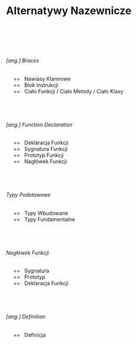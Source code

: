# Alternatywy Nazewnicze

<br/>

&nbsp;
------------- 
###### [ang.] Braces
&nbsp;&nbsp;&nbsp;&nbsp; == &nbsp; Nawiasy Klamrowe \
&nbsp;&nbsp;&nbsp;&nbsp; == &nbsp; Blok instrukcji \
&nbsp;&nbsp;&nbsp;&nbsp; == &nbsp; Ciało Funkcji / Ciało Metody / Ciało Klasy


&nbsp;
------------- 
###### [ang.] Function Declaration
&nbsp;&nbsp;&nbsp;&nbsp; == &nbsp; Deklaracja Funkcji \
&nbsp;&nbsp;&nbsp;&nbsp; == &nbsp; Sygnatura Funkcji \
&nbsp;&nbsp;&nbsp;&nbsp; == &nbsp; Prototyp Funkcji \
&nbsp;&nbsp;&nbsp;&nbsp; == &nbsp; Nagłówek Funkcji 


&nbsp;
------------- 
###### Typy Podstawowe
&nbsp;&nbsp;&nbsp;&nbsp; == &nbsp; Typy Wbudowane \
&nbsp;&nbsp;&nbsp;&nbsp; == &nbsp; Typy Fundamentalne


&nbsp;
------------- 
###### Nagłówek Funkcji
&nbsp;&nbsp;&nbsp;&nbsp; == &nbsp; Sygnatura \
&nbsp;&nbsp;&nbsp;&nbsp; == &nbsp; Prototyp \
&nbsp;&nbsp;&nbsp;&nbsp; == &nbsp; Deklaracja Funkcji 



&nbsp;
------------- 
###### [ang.] Definition
&nbsp;&nbsp;&nbsp;&nbsp; == &nbsp; Definicja


<br/><br/>
